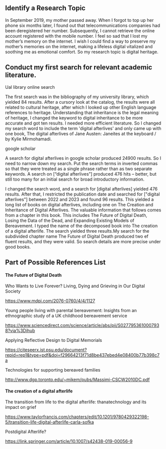 ## Identify a Research Topic 
In September 2019, my mother passed away. When I forgot to top up her phone six months later, I found out that telecommunications companies had been deregistered her number. Subsequently, I cannot retrieve the online account registered with the mobile number. I feel so sad that I lost my mother’s memory on the internet. I wish I could find a way to preserve my mother’s memories on the internet, making a lifeless digital vitalized and soothing me as emotional comfort.
So my research topic is digital heritage.

## Conduct my first search for relevant academic literature.
Ual library online search 

The first search was in the bibliography of my university library, which yielded 84 results. After a cursory look at the catalog, the results were all related to cultural heritage, after which I looked up other English language references to heritage. Understanding that inheritance is the legal meaning of heritage, I changed the keyword to digital inheritance to be more accurate and got ten results. I needed more efficient literature. So I changed my search word to include the term 'digital afterlives' and only came up with one book, The digital afterlives of Jane Austen: Janeites at the keyboard / by Kylie Mirmohamadi.

google scholar 

A search for digital afterlives in google scholar produced 24900 results. So I need to narrow down my search. Put the search terms in inverted commas so that they were treated as a single phrase rather than as two separate keywords. A search on [“digital afterlives”] produced 476 hits – better, but still too many for an initial search for broad introductory information. 

I changed the search word, and a search for [digital afterlives] yielded 476 results. After that, I restricted the publication date and searched for ["digital afterlives"] between 2022 and 2023 and found 96 results. This yielded a long list of books on digital afterlives, including one on The Creation and Inheritance of Digital Afterlives. The valuable information that follows comes from a chapter in this book. This includes The Future of Digital Death, Losing the Data of the Dead, and Expanding Existing Models of Bereavement. I typed the name of the decomposed book into The creation of a digital afterlife. The search yielded three results.My search for the subdivided chapter name The Future of Digital Death produced two ef fluent results, and they were valid. So search details are more precise under good books.

## Part of Possible References List

#### The Future of Digital Death

Who Wants to Live Forever? Living, Dying and Grieving in Our Digital Society

https://www.mdpi.com/2076-0760/4/4/1127

Young people living with parental bereavement: Insights from an ethnographic study of a UK childhood bereavement service

https://www.sciencedirect.com/science/article/abs/pii/S0277953610007938?via%3Dihub

Applying Reflective Design to Digital Memorials

https://citeseerx.ist.psu.edu/document?repid=rep1&type=pdf&doi=f29664213f71d8be437ebed4e08400b77b398c7a

Technologies for supporting bereaved families

http://www.dgp.toronto.edu/~mikem/pubs/Massimi-CSCW2010DC.pdf

#### The creation of a digital afterlife

The transition from life to the digital afterlife: thanatechnology and its impact on grief

https://www.taylorfrancis.com/chapters/edit/10.1201/9780429322198-5/transition-life-digital-afterlife-carla-sofka

Postdigital Afterlife?

https://link.springer.com/article/10.1007/s42438-019-00056-9
